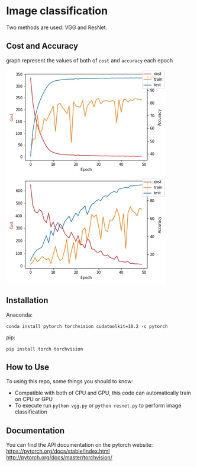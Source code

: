 # Image classification

Two methods are used: VGG and ResNet.


## Cost and Accuracy 
graph represent the values of both of `cost` and `accuracy` each epoch

![graph_resnet](/images/ResNet_CIFAR10.jpg)
![graph_vgg](/images/VGG_CIFAR10.jpg)


## Installation

Anaconda:

    conda install pytorch torchvision cudatoolkit=10.2 -c pytorch

pip:

    pip install torch torchvision


## How to Use

To using this repo, some things you should to know:

* Compatible with both of CPU and GPU, this code can automatically train on CPU or GPU
* To execute run  `python vgg.py` or `python resnet.py` to perform image classification

## Documentation

You can find the API documentation on the pytorch website: 
https://pytorch.org/docs/stable/index.html
http://pytorch.org/docs/master/torchvision/